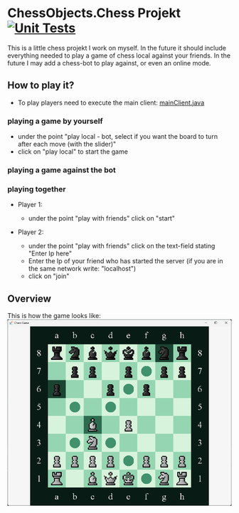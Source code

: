 # ChessObjects.Chess Projekt &nbsp; [![Unit Tests](https://github.com/CL1nu5/ChessPlatform/actions/workflows/automatedUnitTests.yml/badge.svg)](https://github.com/CL1nu5/ChessPlatform/actions/workflows/automatedUnitTests.yml)

This is a little chess projekt I work on myself. 
In the future it should include everything needed to play a game of chess local against your friends. 
In the future I may add a chess-bot to play against, or even an online mode.

## How to play it?
- To play  players need to execute the main client:
  [mainClient.java](src/main/java/Main/MainClient.java)

### playing a game by yourself
- under the point "play local - bot, select if you want the board to turn after each move (with the slider)"
- click on "play local" to start the game

### playing a game against the bot

### playing together

- Player 1:  
  - under the point "play with friends" click on "start"
  
- Player 2:
   - under the point "play with friends" click on the text-field stating "Enter Ip here"
   - Enter the Ip of your friend who has started the server (if you are in the same network write: "localhost")
   - click on "join"
  
## Overview
This is how the game looks like: \
![chess-board](res/ReadMe/chess-board.png)
